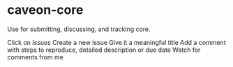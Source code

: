 # caveon-core

Use for submitting, discussing, and tracking core.

Click on *Issues*
Create a new issue
Give it a meaningful title
Add a comment with steps to reproduce, detailed description or due date
Watch for comments from me
